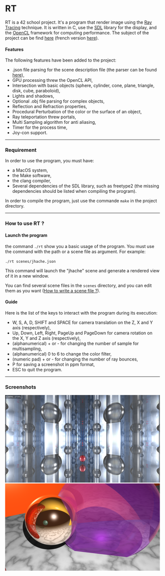 # RT

RT is a 42 school project.
It's a program that render image using the [Ray Tracing](https://en.wikipedia.org/wiki/Ray_tracing_(graphics)) technique.
It is written in C, use the [SDL](https://www.libsdl.org) library for the display,
and the [OpenCL](https://www.khronos.org/opencl/) framework for computing performance.
The subject of the project can be find [here](./rt.en.pdf) (french version [here](./rt.fr.pdf)).

#### Features
The following features have been added to the project:
* .json file parsing for the scene description file (the parser can be found [here](https://github.com/MisterPeModder/ft_json)),
* GPU processing threw the OpenCL API,
* Intersection with basic objects (sphere, cylinder, cone, plane, triangle, disk, cube, paraboloid),
* Lights and shadows,
* Optional .obj file parsing for complex objects,
* Reflection and Refraction properties,
* Procedural Perturbation of the color or the surface of an object,
* Ray teleportation threw portals,
* Multi Sampling algorithm for anti aliasing,
* Timer for the process time,
* Joy-con support.

---
### Requirement

In order to use the program, you must have:
* a MacOS system,
* the Make software,
* the clang compiler,
* Several dependencies of the SDL library, such as freetype2 (the missing dependencies should be listed when compiling the program).

In order to compile the program, just use the commande `make` in the project directory.

---
### How to use RT ?
#### Launch the program

the command `./rt` show you a basic usage of the program. You must use the command with the path or a scene file as argument.
For example:

`./rt scenes/jhache.json`

This command will launch the "jhache" scene and generate a rendered view of it in a new window.

You can find several scene files in the `scenes` directory, and you can edit them as you want ([How to write a scene file ?](./scenes/README.md)).

#### Guide

Here is the list of the keys to interact with the program during its execution:
* W, S, A, D, SHIFT and SPACE for camera translation on the Z, X and Y axis (respectively),
* Up, Down, Left, Right, PageUp and PageDown for camera rotation on the X, Y and Z axis (respectively),
* (alphanumerical) + or - for changing the number of sample for multisampling,
* (alphanumerical) 0 to 6 to change the color filter,
* (numeric pad) + or - for changing the number of ray bounces,
* P for saving a screenshot in ppm format,
* ESC to quit the program.

---
### Screenshots
![screenshot 1](./screenshots/screenshot1.png)
![screenshot 2](./screenshots/screenshot2.png)
